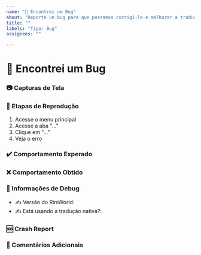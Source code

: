 ```yaml
---
name: "🐛 Encontrei um Bug"
about: "Reporte um bug para que possamos corrigi-lo e melhorar a tradução."
title: ""
labels: "Tipo: Bug"
assignees: ""

---
```


# 🐛 Encontrei um Bug
<!-- 
    Por favor, verifique se o bug já não foi reportado antes e se já não foi corrigido em nossa brach "master".

    Esse template é útil, porém podem ser necessários alguns ajustes para que fique de a cordo com a sua necessidade.

    Sinta-se livre para fazer perguntas ou iniciar uma discussão.
-->

### 📷 Capturas de Tela
<!--
    Se possível, anexe capturas de tela para que possamos identificar mais facilmente o problema em questão.
-->

### 📝 Etapas de Reprodução
<!--
    Descreva detalhadamente o que precisamos fazer para encontrar esse erro. Isso nos facilita a identificar o problema e corrigi-lo mais rapidamente.

    Abaixo estará um exemplo de como esperamos que essa parte seja preenchida.
-->

1. Acesse o menu principal
2. Acesse a aba "..."
3. Clique em "..."
4. Veja o erro


### ✔️ Comportamento Experado
<!--
    Essa é uma parte opcional, mas é útil para que possamos corrigir o problema mais rapidamente.

    Escreva aqui o que você esperava que acontecesse.
-->

### ❌ Comportamento Obtido
<!---
    Essa é uma parte opcional, mas é útil para que possamos identificar o problema mais rapidamente.

    Escreva aqui o que acontece atualmente.
-->

### 📜 Informações de Debug
<!--
    Escreva aqui sua versão do jogo e se está usando a tradução nativa.

    Abaixo está um exemplo de como esperamos que essa parte seja preenchida.
-->

* ✍️ Versão do RimWorld:
* ✍️ Está usando a tradução nativa?:

### 🆘 Crash Report
<!--
    Não é impossível que tenha algo errado em nossos xml que passou batido pela nossa equipe e resulte em uma tela com erros em vermelho. Verifique se eles estão realmente ligados às traduções e coloque-os aqui se existirem.
-->

### 💬 Comentários Adicionais
<!--
    Caso queira comentar algo a mais, sinta-se a vontade para fazer isso aqui.
-->